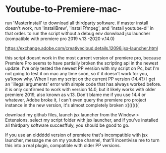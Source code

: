 # Youtube-to-Premiere-mac-
run 'MasterInstall' to download all thirdparty software. 
if master install doesn't work, run 'installBrew', 'installFfmpeg', and 'install youtube-dl' in that order.
to run the script without a debug env donwload jsx launcher (compatible with premiere pro 2019 v.13 -2020 v.14.0)

https://exchange.adobe.com/creativecloud.details.12096.jsx-launcher.html

this script doesnt work in the most current version of premiere pro, because Premiere Pro seems to have partially broken the scripting api in the newest update. I've only tested the newest PP version with my script on Pc, but I'm not going to test it on mac any time soon, so if it doesn't work for you, ya'know why. When I run my script on the current PP version (14.4?) I get an 'illegal arguments' error with simple code that has always worked before.
it is only confirmed to work with version 14.0, but it likely works with older premiere 2019, also known as v.13. Don't blame me if you use 14.4 or whatever, Adobe broke it, I can't even query the premiere pro project instance in the new version, it's almost completely broken :((((((((

download my github files, launch jsx launcher from the Window > Extensions, select my script folder with jsx launcher, and if you've installed all thirdpary software succesffuly, you should be good to go. 

If you use an olddddd version of premiere that's incompatible with jsx launcher, message me on my youtube channel, that'll incentivise me to turn this into a real plugin, compatible with older PP versions. 
